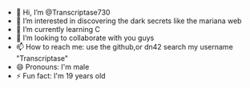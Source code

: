 - 👋 Hi, I’m @Transcriptase730
- 👀 I’m interested in discovering the dark secrets like the mariana web
- 🌱 I’m currently learning C
- 💞️ I’m looking to collaborate with you guys
- 📫 How to reach me: use the github,or dn42 search my username "Transcriptase"
- 😄 Pronouns: I'm male
- ⚡ Fun fact: I'm 19 years old

<!---
Transcriptase730/Transcriptase730 is a ✨ special ✨ repository because its `README.md` (this file) appears on your GitHub profile.
You can click the Preview link to take a look at your changes.
--->

